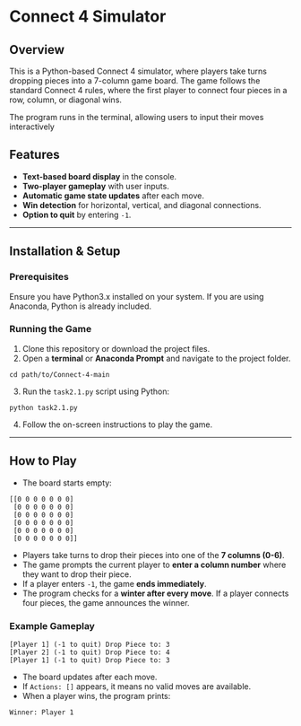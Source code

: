 # Connect 4 Simulator

## Overview
This is a Python-based Connect 4 simulator, where players take turns dropping pieces into a 7-column game board. The game follows the standard Connect 4 rules, where the first player to connect four pieces in a row, column, or diagonal wins.

The program runs in the terminal, allowing users to input their moves interactively

## Features
- **Text-based board display** in the console.
- **Two-player gameplay** with user inputs.
- **Automatic game state updates** after each move.
- **Win detection** for horizontal, vertical, and diagonal connections.
- **Option to quit** by entering `-1`.
---
## Installation & Setup
### Prerequisites
Ensure you have Python3.x installed on your system. If you are using Anaconda, Python is already included.
### Running the Game
1. Clone this repository or download the project files.
2. Open a **terminal** or **Anaconda Prompt** and navigate to the project folder.
```
cd path/to/Connect-4-main
```
3. Run the `task2.1.py` script using Python:
```
python task2.1.py
```
4. Follow the on-screen instructions to play the game.
---
## How to Play
- The board starts empty:
```
[[0 0 0 0 0 0 0]  
 [0 0 0 0 0 0 0]  
 [0 0 0 0 0 0 0]  
 [0 0 0 0 0 0 0]  
 [0 0 0 0 0 0 0]  
 [0 0 0 0 0 0 0]]
```
- Players take turns to drop their pieces into one of the **7 columns (0-6)**.
- The game prompts the current player to **enter a column number** where they want to drop their piece.
- If a player enters `-1`, the game **ends immediately**.
- The program checks for a **winter after every move**. If a player connects four pieces, the game announces the winner.

### Example Gameplay
```
[Player 1] (-1 to quit) Drop Piece to: 3
[Player 2] (-1 to quit) Drop Piece to: 4
[Player 1] (-1 to quit) Drop Piece to: 3
```
- The board updates after each move.
- If `Actions: []` appears, it means no valid moves are available.
- When a player wins, the program prints:
```
Winner: Player 1
```

